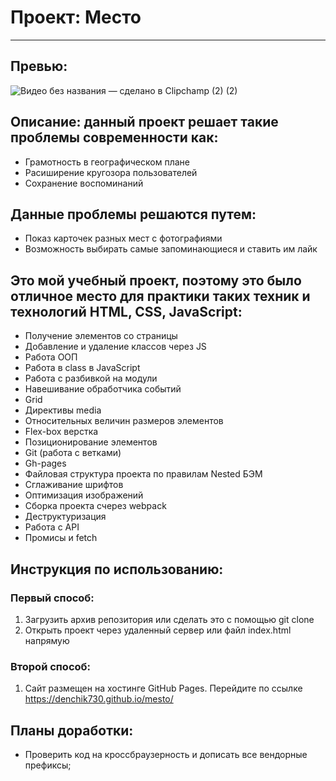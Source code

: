 # Проект: Место

---
## Превью:
![Видео без названия — сделано в Clipchamp (2) (2)](https://user-images.githubusercontent.com/102176847/221359026-c7030cb7-b097-45a6-b223-3b6aeb0c431d.gif)

## Описание: данный проект решает такие проблемы современности как:

- Грамотность в географическом плане
- Расиширение кругозора пользователей
- Сохранение воспоминаний

## Данные проблемы решаются путем:

- Показ карточек разных мест с фотографиями
- Возможность выбирать самые запоминающиеся и ставить им лайк

## Это мой учебный проект, поэтому это было отличное место для практики таких техник и технологий HTML, CSS, JavaScript:

- Получение элементов со страницы
- Добавление и удаление классов через JS
- Работа ООП
- Работа в class в JavaScript
- Работа с разбивкой на модули
- Навешивание обработчика событий
- Grid
- Директивы media
- Относительных величин размеров элементов
- Flex-box верстка
- Позиционирование элементов
- Git (работа с ветками)
- Gh-pages
- Файловая структура проекта по правилам Nested БЭМ
- Сглаживание шрифтов
- Оптимизация изображений
- Сборка проекта счерез webpack
- Деструктуризация
- Работа с API
- Промисы и fetch

## Инструкция по использованию:

### Первый способ:

1. Загрузить архив репозитория или сделать это с помощью git clone
2. Открыть проект через удаленный сервер или файл index.html напрямую

### Второй способ:

1. Сайт размещен на хостинге GitHub Pages. Перейдите по ссылке https://denchik730.github.io/mesto/

## Планы доработки:

- Проверить код на кроссбраузерность и дописать все вендорные префиксы;

